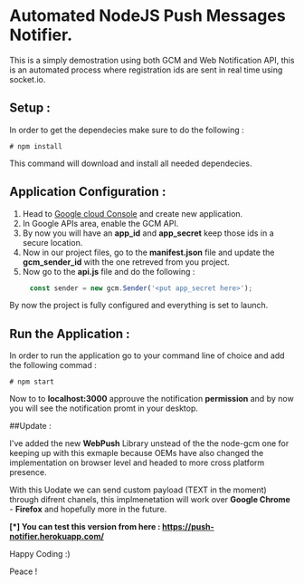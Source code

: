# Automated NodeJS Push Messages Notifier.

This is a simply demostration using both GCM and Web Notification API, this is an automated process where registration ids are sent in real time using
socket.io.

## Setup :

In order to get the dependecies make sure to do the following : 

```terminal
# npm install
```

This command will download and install all needed dependecies.

## Application Configuration : 

1. Head to [Google cloud Console](console.cloud.google.com) and create new application.
2. In Google APIs area, enable the GCM API.
3. By now you will have an **app_id** and **app_secret** keep those ids in a secure location.
4. Now in our project files, go to the **manifest.json** file and update the **gcm_sender_id** with the one retreved from you project.
5. Now go to the **api.js** file and do the following :

 ```js
      const sender = new gcm.Sender('<put app_secret here>');
 ```

By now the project is fully configured and everything is set to launch.

## Run the Application : 

In order to run the application go to your command line of choice and add the following commad :

```terminal
# npm start
```

Now to to **localhost:3000** approuve the notification **permission** and by now you will see the notification promt in your desktop.

##Update :

I've added the new **WebPush** Library unstead of the the node-gcm one for keeping up with this exmaple because OEMs have also changed the implementation on browser level and headed to more cross platform presence.

With this Uodate we can send custom payload (TEXT in the moment) through difrent chanels, this implmenetation will work over **Google Chrome** - **Firefox** and hopefully more in the future.  

**[*] You can test this version from here : https://push-notifier.herokuapp.com/**

Happy Coding :)

Peace !

